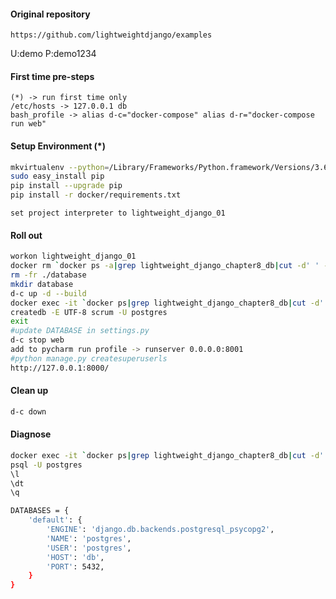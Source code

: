 #### Original repository
    https://github.com/lightweightdjango/examples

U:demo
P:demo1234

#### First time pre-steps
```text
(*) -> run first time only
/etc/hosts -> 127.0.0.1	db
bash_profile -> alias d-c="docker-compose" alias d-r="docker-compose run web"
```

#### Setup Environment (*)
```bash
mkvirtualenv --python=/Library/Frameworks/Python.framework/Versions/3.6/bin/python3 lightweight_django_01
sudo easy_install pip
pip install --upgrade pip
pip install -r docker/requirements.txt
```

```text
set project interpreter to lightweight_django_01
```


#### Roll out
```bash
workon lightweight_django_01
docker rm `docker ps -a|grep lightweight_django_chapter8_db|cut -d' ' -f1`
rm -fr ./database
mkdir database
d-c up -d --build
docker exec -it `docker ps|grep lightweight_django_chapter8_db|cut -d' ' -f1` bash
createdb -E UTF-8 scrum -U postgres
exit
#update DATABASE in settings.py
d-c stop web
add to pycharm run profile -> runserver 0.0.0.0:8001
#python manage.py createsuperuserls
http://127.0.0.1:8000/
```

#### Clean up
```bash
d-c down
```
#### Diagnose
```bash
docker exec -it `docker ps|grep lightweight_django_chapter8_db|cut -d' ' -f1` bash
psql -U postgres
\l
\dt
\q

DATABASES = {
    'default': {
        'ENGINE': 'django.db.backends.postgresql_psycopg2',
        'NAME': 'postgres',
        'USER': 'postgres',
        'HOST': 'db',
        'PORT': 5432,
    }
}
```